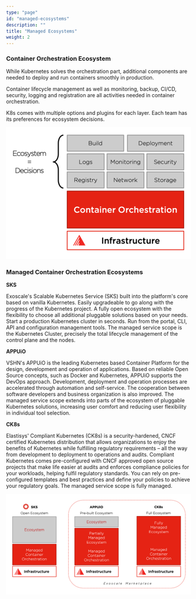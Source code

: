 ```yaml
---
type: "page"
id: "managed-ecosystems"
description: ""
title: "Managed Ecosystems"
weight: 2
---
```


### Container Orchestration Ecosystem

While Kubernetes solves the orchestration part, additional components are needed to deploy and run containers smoothly in production.

Container lifecycle management as well as monitoring, backup, CI/CD, security, logging and registration are all activities needed in container orchestration.

K8s comes with multiple options and plugins for each layer. Each team has its preferences for ecosystem decisions.

![ecosystem](ecosystem.png)

### Managed Container Orchestration Ecosystems

**SKS**

Exoscale's Scalable Kubernetes Service (SKS) built into the platform's core based on vanilla Kubernetes. Easily upgradeable to go along with the progress of the Kubernetes project. A fully open ecosystem with the flexibility to choose all additional pluggable solutions based on your needs. Start a production Kubernetes cluster in seconds. Run from the portal, CLI, API and configuration management tools. The managed service scope is the Kubernetes Cluster, precisely the total lifecycle management of the control plane and the nodes.

**APPUiO**

VSHN's APPUiO is the leading Kubernetes based Container Platform for the design, development and operation of applications. Based on reliable Open Source concepts, such as Docker and Kubernetes, APPUiO supports the DevOps approach. Development, deployment and operation processes are accelerated through automation and self-service. The cooperation between software developers and business organization is also improved. The managed service scope extends into parts of the ecosystem of pluggable Kubernetes solutions, increasing user comfort and reducing user flexibility in individual tool selection.

**CK8s**

Elastisys' Compliant Kubernetes (CK8s) is a security-hardened, CNCF certified Kubernetes distribution that allows organizations to enjoy the benefits of Kubernetes while fulfilling regulatory requirements – all the way from development to deployment to operations and audits. Compliant Kubernetes comes pre-configured with CNCF approved open source projects that make life easier at audits and enforces compliance policies for your workloads, helping fulfil regulatory standards. You can rely on pre-configured templates and best practices and define your policies to achieve your regulatory goals. The managed service scope is fully managed.

![ecosystem2](ecosystem2.png)
